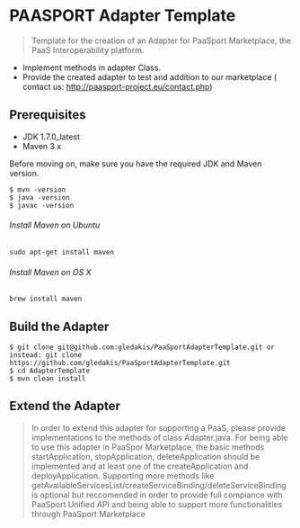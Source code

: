 # PAASPORT Adapter Template
> Template for the creation of an Adapter for PaaSport Marketplace, the PaaS Interoperability platform. 
* Implement methods in adapter Class. 
* Provide the created adapter to test and addition to our marketplace ( contact us: http://paasport-project.eu/contact.php)

## Prerequisites

* JDK 1.7.0_latest
* Maven 3.x

Before moving on, make sure you have the required JDK and Maven version.
 
	$ mvn -version
	$ java -version
	$ javac -version

###### Install Maven on Ubuntu 
	sudo apt-get install maven
###### Install Maven on OS X
	brew install maven

## Build the Adapter

	$ git clone git@github.com:gledakis/PaaSportAdapterTemplate.git or instead: git clone https://github.com/gledakis/PaaSportAdapterTemplate.git
	$ cd AdapterTemplate
	$ mvn clean install

## Extend the Adapter

> In order to extend this adapter for supporting a PaaS, please provide implementations to the methods of class Adapter.java. 
For being able to use this adapter in PaaSpor Marketplace, the basic methods startApplication, stopApplication, deleteApplication should be implemented and at least one of the createApplication and deployApplication. Supporting more methods like getAvailableServicesList/createServiceBinding/deleteServiceBinding is optional but reccomended in order to provide full compiance with PaaSport Unified API and being able to support more functionalities through PaaSport Marketplace
